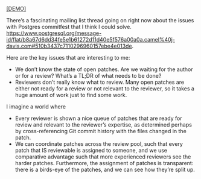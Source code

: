 [[DEMO]](github.com/polkerty/patchwork)

There’s a fascinating mailing list thread going on right now about the issues with Postgres commitfest that I think I could solve. https://www.postgresql.org/message-id/flat/b8a67d6dd34fe5e1b61272d11d40e5f576a00a0a.camel%40j-davis.com#510b3437c7110296960157ebe4e013de.

Here are the key issues that are interesting to me: 
* We don’t know the state of open patches. Are we waiting for the author or for a review? What’s a TL;DR of what needs to be done?
* Reviewers don’t really know what to review. Many open patches are either not ready for a review or not relevant to the reviewer, so it takes a huge amount of work just to find some work.

I imagine a world where 
* Every reviewer is shown a nice queue of patches that are ready for review and relevant to the reviewer’s expertise, as determined perhaps by cross-referencing Git commit history with the files changed in the patch.
* We can coordinate patches across the review pool, such that every patch that IS reviewable is assigned to someone, and we use comparative advantage such that more experienced reviewers see the harder patches. Furthermore, the assignment of patches is transparent: there is a birds-eye of the patches, and we can see how they’re split up.
